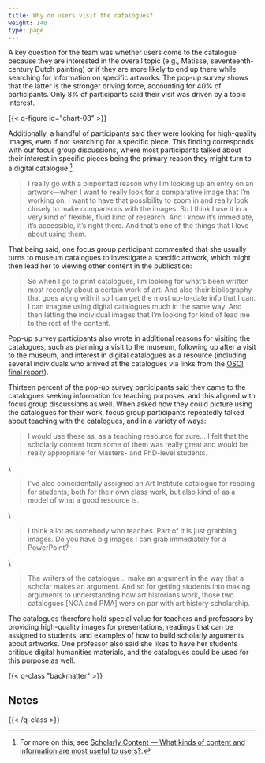 ```yaml
---
title: Why do users visit the catalogues?
weight: 140
type: page
---
```


A key question for the team was whether users come to the catalogue because they are interested in the overall topic (e.g., Matisse, seventeenth-century Dutch painting) or if they are more likely to end up there while searching for information on specific artworks. The pop-up survey shows that the latter is the stronger driving force, accounting for 40% of participants. Only 8% of participants said their visit was driven by a topic interest.

{{< q-figure id="chart-08" >}}

Additionally, a handful of participants said they were looking for high-quality images, even if not searching for a specific piece. This finding corresponds with our focus group discussions, where most participants talked about their interest in specific pieces being the primary reason they might turn to a digital catalogue:[^1]

> I really go with a pinpointed reason why I’m looking up an entry on an artwork—when I want to really look for a comparative image that I’m working on. I want to have that possibility to zoom in and really look closely to make comparisons with the images. So I think I use it in a very kind of flexible, fluid kind of research. And I know it’s immediate, it’s accessible, it’s right there. And that’s one of the things that I love about using them.

That being said, one focus group participant commented that she usually turns to museum catalogues to investigate a specific artwork, which might then lead her to viewing other content in the publication:

> So when I go to print catalogues, I’m looking for what’s been written most recently about a certain work of art. And also their bibliography that goes along with it so I can get the most up-to-date info that I can. I can imagine using digital catalogues much in the same way. And then letting the individual images that I’m looking for kind of lead me to the rest of the content.

Pop-up survey participants also wrote in additional reasons for visiting the catalogues, such as planning a visit to the museum, following up after a visit to the museum, and interest in digital catalogues as a resource (including several individuals who arrived at the catalogues via links from the [ OSCI final report](https://www.getty.edu/publications/osci-report/)).

Thirteen percent of the pop-up survey participants said they came to the catalogues seeking information for teaching purposes, and this aligned with focus group discussions as well. When asked how they could picture using the catalogues for their work, focus group participants repeatedly talked about teaching with the catalogues, and in a variety of ways:

> I would use these as, as a teaching resource for sure... I felt that the scholarly content from some of them was really great and would be really appropriate for Masters- and PhD-level students.

\

> I've also coincidentally assigned an Art Institute catalogue for reading for students, both for their own class work, but also kind of as a model of what a good resource is.

\

> I think a lot as somebody who teaches. Part of it is just grabbing images. Do you have big images I can grab immediately for a PowerPoint?

\

> The writers of the catalogue... make an argument in the way that a scholar makes an argument. And so for getting students into making arguments to understanding how art historians work, those two catalogues \[NGA and PMA\] were on par with art history scholarship.

The catalogues therefore hold special value for teachers and professors by providing high-quality images for presentations, readings that can be assigned to students, and examples of how to build scholarly arguments about artworks. One professor also said she likes to have her students critique digital humanities materials, and the catalogues could be used for this purpose as well.

{{< q-class "backmatter" >}}
## Notes 
{{< /q-class >}}

[^1]: For more on this, see [Scholarly Content — What kinds of content and information are most useful to users?](/scholarly-content/utility/).